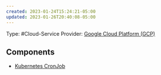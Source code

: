 ```yaml
---
created: 2023-01-24T15:24:21-05:00
updated: 2023-01-26T20:40:08-05:00
---
```

Type: #Cloud-Service 
Provider: [Google Cloud Platform (GCP)](../Google%20Cloud%20Platform%20(GCP).md)


## Components

- [Kubernetes CronJob](../../Kubernetes/Kubernetes%20CronJob.md)